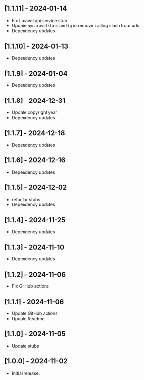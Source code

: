 ## [1.1.11] - 2024-01-14

* Fix Laravel api service stub
* Update `NyLaravelSlateConfig` to remove trailing slash from urls
* Dependency updates

## [1.1.10] - 2024-01-13

* Dependency updates
 
## [1.1.9] - 2024-01-04

* Dependency updates

## [1.1.8] - 2024-12-31

* Update copyright year
* Dependency updates

## [1.1.7] - 2024-12-18

* Dependency updates

## [1.1.6] - 2024-12-16

* Dependency updates

## [1.1.5] - 2024-12-02

* refactor stubs
* Dependency updates

## [1.1.4] - 2024-11-25

* Dependency updates

## [1.1.3] - 2024-11-10

* Dependency updates

## [1.1.2] - 2024-11-06

* Fix GitHub actions

## [1.1.1] - 2024-11-06

* Update GitHub actions
* Update Readme

## [1.1.0] - 2024-11-05

* Update stubs

## [1.0.0] - 2024-11-02

* Initial release.
